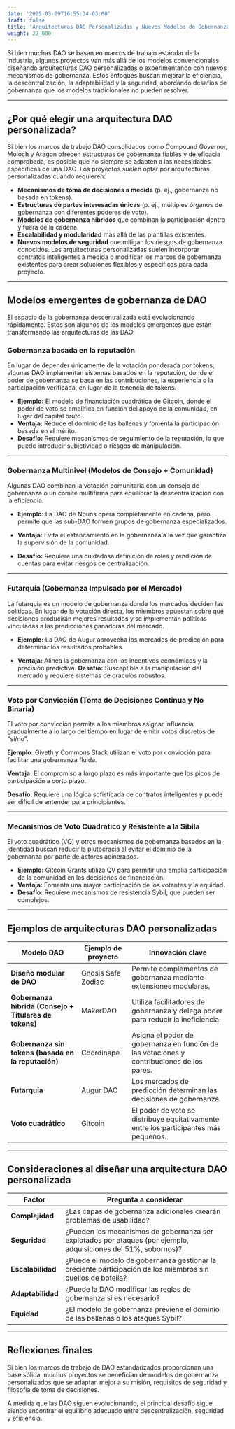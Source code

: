 ```yaml
---
date: '2025-03-09T16:55:34-03:00'
draft: false
title: 'Arquitecturas DAO Personalizadas y Nuevos Modelos de Gobernanza'
weight: 22_000
---
```


Si bien muchas DAO se basan en marcos de trabajo estándar de la industria, algunos proyectos van más allá de los modelos convencionales diseñando arquitecturas DAO personalizadas o experimentando con nuevos mecanismos de gobernanza. Estos enfoques buscan mejorar la eficiencia, la descentralización, la adaptabilidad y la seguridad, abordando desafíos de gobernanza que los modelos tradicionales no pueden resolver.

---

## **¿Por qué elegir una arquitectura DAO personalizada?**

Si bien los marcos de trabajo DAO consolidados como Compound Governor, Moloch y Aragon ofrecen estructuras de gobernanza fiables y de eficacia comprobada, es posible que no siempre se adapten a las necesidades específicas de una DAO. Los proyectos suelen optar por arquitecturas personalizadas cuando requieren:

- **Mecanismos de toma de decisiones a medida** (p. ej., gobernanza no basada en tokens).
- **Estructuras de partes interesadas únicas** (p. ej., múltiples órganos de gobernanza con diferentes poderes de voto).
- **Modelos de gobernanza híbridos** que combinan la participación dentro y fuera de la cadena.
- **Escalabilidad y modularidad** más allá de las plantillas existentes.
- **Nuevos modelos de seguridad** que mitigan los riesgos de gobernanza conocidos. Las arquitecturas personalizadas suelen incorporar contratos inteligentes a medida o modificar los marcos de gobernanza existentes para crear soluciones flexibles y específicas para cada proyecto.

---

## **Modelos emergentes de gobernanza de DAO**

El espacio de la gobernanza descentralizada está evolucionando rápidamente. Estos son algunos de los modelos emergentes que están transformando las arquitecturas de las DAO:

### **Gobernanza basada en la reputación**
En lugar de depender únicamente de la votación ponderada por tokens, algunas DAO implementan sistemas basados ​​en la reputación, donde el poder de gobernanza se basa en las contribuciones, la experiencia o la participación verificada, en lugar de la tenencia de tokens.

- **Ejemplo:** El modelo de financiación cuadrática de Gitcoin, donde el poder de voto se amplifica en función del apoyo de la comunidad, en lugar del capital bruto.
- **Ventaja:** Reduce el dominio de las ballenas y fomenta la participación basada en el mérito.
- **Desafío:** Requiere mecanismos de seguimiento de la reputación, lo que puede introducir subjetividad o riesgos de manipulación.

---

### **Gobernanza Multinivel (Modelos de Consejo + Comunidad)**
Algunas DAO combinan la votación comunitaria con un consejo de gobernanza o un comité multifirma para equilibrar la descentralización con la eficiencia.

- **Ejemplo:** La DAO de Nouns opera completamente en cadena, pero permite que las sub-DAO formen grupos de gobernanza especializados.

- **Ventaja:** Evita el estancamiento en la gobernanza a la vez que garantiza la supervisión de la comunidad.

- **Desafío:** Requiere una cuidadosa definición de roles y rendición de cuentas para evitar riesgos de centralización.

---

### **Futarquía (Gobernanza Impulsada por el Mercado)**
La futarquía es un modelo de gobernanza donde los mercados deciden las políticas. En lugar de la votación directa, los miembros apuestan sobre qué decisiones producirán mejores resultados y se implementan políticas vinculadas a las predicciones ganadoras del mercado.

- **Ejemplo:** La DAO de Augur aprovecha los mercados de predicción para determinar los resultados probables.

- **Ventaja:** Alinea la gobernanza con los incentivos económicos y la precisión predictiva. **Desafío:** Susceptible a la manipulación del mercado y requiere sistemas de oráculos robustos.

---

### **Voto por Convicción (Toma de Decisiones Continua y No Binaria)**
El voto por convicción permite a los miembros asignar influencia gradualmente a lo largo del tiempo en lugar de emitir votos discretos de "sí/no".

**Ejemplo:** Giveth y Commons Stack utilizan el voto por convicción para facilitar una gobernanza fluida.

**Ventaja:** El compromiso a largo plazo es más importante que los picos de participación a corto plazo.

**Desafío:** Requiere una lógica sofisticada de contratos inteligentes y puede ser difícil de entender para principiantes.

---

### **Mecanismos de Voto Cuadrático y Resistente a la Sibila**
El voto cuadrático (VQ) y otros mecanismos de gobernanza basados ​​en la identidad buscan reducir la plutocracia al evitar el dominio de la gobernanza por parte de actores adinerados.

- **Ejemplo:** Gitcoin Grants utiliza QV para permitir una amplia participación de la comunidad en las decisiones de financiación.
- **Ventaja:** Fomenta una mayor participación de los votantes y la equidad.
- **Desafío:** Requiere mecanismos de resistencia Sybil, que pueden ser complejos.

---

## **Ejemplos de arquitecturas DAO personalizadas**

| **Modelo DAO** | **Ejemplo de proyecto** | **Innovación clave** |
|--------------|-----------------|----------------|
| **Diseño modular de DAO** | Gnosis Safe Zodiac | Permite complementos de gobernanza mediante extensiones modulares. |
| **Gobernanza híbrida (Consejo + Titulares de tokens)** | MakerDAO | Utiliza facilitadores de gobernanza y delega poder para reducir la ineficiencia. |
| **Gobernanza sin tokens (basada en la reputación)** | Coordinape | Asigna el poder de gobernanza en función de las votaciones y contribuciones de los pares. |
| **Futarquía** | Augur DAO | Los mercados de predicción determinan las decisiones de gobernanza. |
| **Voto cuadrático** | Gitcoin | El poder de voto se distribuye equitativamente entre los participantes más pequeños. |

---

## **Consideraciones al diseñar una arquitectura DAO personalizada**

| **Factor** | **Pregunta a considerar** |
|-----------|-------------------------|
| **Complejidad** | ¿Las capas de gobernanza adicionales crearán problemas de usabilidad? |
| **Seguridad** | ¿Pueden los mecanismos de gobernanza ser explotados por ataques (por ejemplo, adquisiciones del 51%, sobornos)? |
| **Escalabilidad** | ¿Puede el modelo de gobernanza gestionar la creciente participación de los miembros sin cuellos de botella? |
| **Adaptabilidad** | ¿Puede la DAO modificar las reglas de gobernanza si es necesario? |
| **Equidad** | ¿El modelo de gobernanza previene el dominio de las ballenas o los ataques Sybil? |

---

## **Reflexiones finales**

Si bien los marcos de trabajo de DAO estandarizados proporcionan una base sólida, muchos proyectos se benefician de modelos de gobernanza personalizados que se adaptan mejor a su misión, requisitos de seguridad y filosofía de toma de decisiones.

A medida que las DAO siguen evolucionando, el principal desafío sigue siendo encontrar el equilibrio adecuado entre descentralización, seguridad y eficiencia.